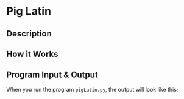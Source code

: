# Pig Latin

## Description

## How it Works

## Program Input & Output

When you run the program `pigLatin.py`, the output will look like this;

```
```
